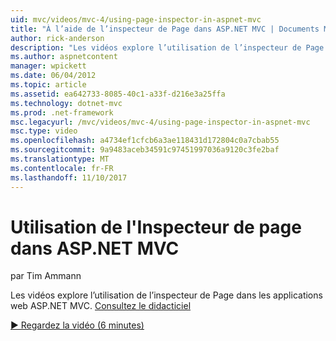 ```yaml
---
uid: mvc/videos/mvc-4/using-page-inspector-in-aspnet-mvc
title: "À l’aide de l’inspecteur de Page dans ASP.NET MVC | Documents Microsoft"
author: rick-anderson
description: "Les vidéos explore l’utilisation de l’inspecteur de Page dans les applications web ASP.NET MVC. Consultez le didacticiel"
ms.author: aspnetcontent
manager: wpickett
ms.date: 06/04/2012
ms.topic: article
ms.assetid: ea642733-8085-40c1-a33f-d216e3a25ffa
ms.technology: dotnet-mvc
ms.prod: .net-framework
msc.legacyurl: /mvc/videos/mvc-4/using-page-inspector-in-aspnet-mvc
msc.type: video
ms.openlocfilehash: a4734ef1cfcb6a3ae118431d172804c0a7cbab55
ms.sourcegitcommit: 9a9483aceb34591c97451997036a9120c3fe2baf
ms.translationtype: MT
ms.contentlocale: fr-FR
ms.lasthandoff: 11/10/2017
---
```

<a name="using-page-inspector-in-aspnet-mvc"></a>Utilisation de l'Inspecteur de page dans ASP.NET MVC
====================
par Tim Ammann

Les vidéos explore l’utilisation de l’inspecteur de Page dans les applications web ASP.NET MVC. [Consultez le didacticiel](../../overview/views/using-page-inspector-in-aspnet-mvc.md)

[&#9654; Regardez la vidéo (6 minutes)](https://channel9.msdn.com/Blogs/ASP-NET-Site-Videos/using-page-inspector-in-aspnet-mvc)
